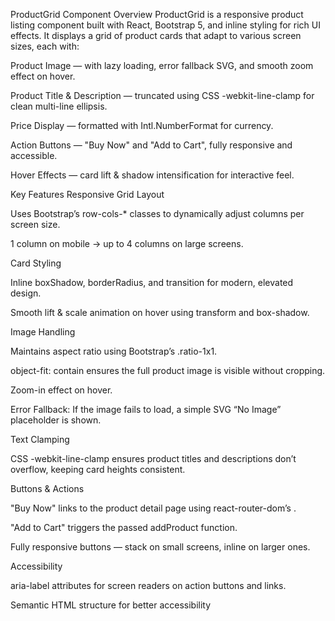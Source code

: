 ProductGrid Component
Overview
ProductGrid is a responsive product listing component built with React, Bootstrap 5, and inline styling for rich UI effects. It displays a grid of product cards that adapt to various screen sizes, each with:

Product Image — with lazy loading, error fallback SVG, and smooth zoom effect on hover.

Product Title & Description — truncated using CSS -webkit-line-clamp for clean multi-line ellipsis.

Price Display — formatted with Intl.NumberFormat for currency.

Action Buttons — "Buy Now" and "Add to Cart", fully responsive and accessible.

Hover Effects — card lift & shadow intensification for interactive feel.

Key Features
Responsive Grid Layout

Uses Bootstrap’s row-cols-* classes to dynamically adjust columns per screen size.

1 column on mobile → up to 4 columns on large screens.

Card Styling

Inline boxShadow, borderRadius, and transition for modern, elevated design.

Smooth lift & scale animation on hover using transform and box-shadow.

Image Handling

Maintains aspect ratio using Bootstrap’s .ratio-1x1.

object-fit: contain ensures the full product image is visible without cropping.

Zoom-in effect on hover.

Error Fallback: If the image fails to load, a simple SVG “No Image” placeholder is shown.

Text Clamping

CSS -webkit-line-clamp ensures product titles and descriptions don’t overflow, keeping card heights consistent.

Buttons & Actions

"Buy Now" links to the product detail page using react-router-dom’s <Link>.

"Add to Cart" triggers the passed addProduct function.

Fully responsive buttons — stack on small screens, inline on larger ones.

Accessibility

aria-label attributes for screen readers on action buttons and links.

Semantic HTML structure for better accessibility

